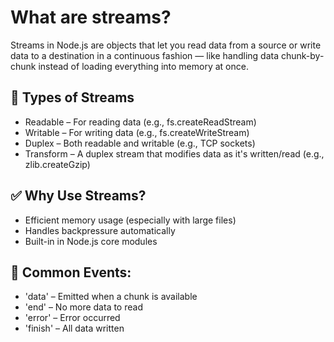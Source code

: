# What are streams?
Streams in Node.js are objects that let you read data from a source or write data to a destination in a continuous fashion — like handling data chunk-by-chunk instead of loading everything into memory at once.

## 📘 Types of Streams
- Readable – For reading data (e.g., fs.createReadStream)
- Writable – For writing data (e.g., fs.createWriteStream)
- Duplex – Both readable and writable (e.g., TCP sockets)
- Transform – A duplex stream that modifies data as it's written/read (e.g., zlib.createGzip)

## ✅ Why Use Streams?
- Efficient memory usage (especially with large files)
- Handles backpressure automatically
- Built-in in Node.js core modules

## 📌 Common Events:
- 'data' – Emitted when a chunk is available
- 'end' – No more data to read
- 'error' – Error occurred
- 'finish' – All data written